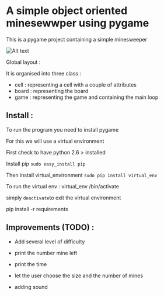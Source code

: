 A simple object oriented minesewwper using pygame
=================================================

This is a pygame project containing a simple minesweeper

![Alt text](/img/minesweeperScreenshot.jpg?raw=true "Screenshot of minesweeper")

Global layout :

It is organised into three class :

- cell : representing a cell with a couple of attributes
- board : representing the board
- game : representing the game and containing the main loop

Install :
---------

To run the program you need to install pygame

For this we will use a virtual environment

First check to have python 2.6 > installed

Install pip ```sudo easy_install pip```

Then install virtual_environment ```sudo pip install virtual_env```

To run the virtual env : virtual_env /bin/activate

simply ```deactivate```to exit the virtual environment

pip install -r requirements


Improvements (TODO) :
---------------------

* Add several level of difficulty

* print the number mine left

* print the time

* let the user choose the size and the number of mines

* adding sound